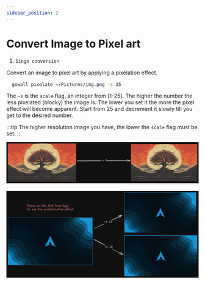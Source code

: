 ```yaml
---
sidebar_position: 2
---
```


# Convert Image to Pixel art

1.  `Singe conversion`

Convert an image to pixel art by applying a pixelation effect.

  ```bash
    gowall pixelate ~/Pictures/img.png -s 15
  ```

The `-s` is the `scale` flag, an integer from [1-25]. The higher the number the less pixelated (blocky) the image is.
The lower you set it the more the pixel effect will become apparent. Start from 25 and decrement it slowly till you get to the desired number. 

:::tip
The higher resolution image you have, the lower the `scale` flag must be set.
:::

![First img to pixel example](./img/pixel2.png)
\
\
![Second img to pixel example](./img/pixel1.png)


